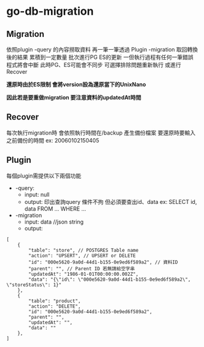 # go-db-migration

## Migration
依照plugin -query 的內容撈取資料
再一筆一筆透過 Plugin -migration 取回轉換後的結果
累積到一定數量 批次進行PG ES的更新
一但執行過程有任何一筆錯誤 程式將會中斷 此時PG、ES可能會不同步
可選擇排除問題重新執行 或進行Recover

**還原時由於ES限制 會將version設為還原當下的UnixNano**

**因此若是要重做migration 要注意資料的updatedAt時間**

## Recover
每次執行migration時
會依照執行時間在/backup 產生備份檔案
要還原時要輸入之前備份的時間
ex: 20060102150405

## Plugin
每個plugin需提供以下兩個功能
* -query:
    * input: null
    * output: 印出查詢query 條件不拘 但必須要查出id、data
    ex: SELECT id, data FROM ... WHERE ...
* -migration
    * input: data //json string
    * output:
```
[
    {
        "table": "store", // POSTGRES Table name
        "action": "UPSERT", // UPSERT or DELETE
        "id": "000e5620-9a0d-44d1-b155-0e9ed6f589a2", // 資料ID
        "parent": "", // Parent ID 若無請給空字串
        "updatedAt": "1986-01-01T00:00:00.002Z",
        "data": "{\"id\": \"000e5620-9a0d-44d1-b155-0e9ed6f589a2\", \"storeStatus\": 1}"
    },
    {
        "table": "product",
        "action": "DELETE",
        "id": "000e5620-9a0d-44d1-b155-0e9ed6f589a2",
        "parent": "",
        "updatedAt": "",
        "data": ""
    },
]
```
